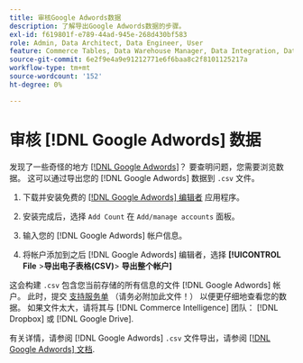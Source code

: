 ```yaml
---
title: 审核Google Adwords数据
description: 了解导出Google Adwords数据的步骤。
exl-id: f619801f-e789-44ad-945e-268d430bf583
role: Admin, Data Architect, Data Engineer, User
feature: Commerce Tables, Data Warehouse Manager, Data Integration, Data Import/Export
source-git-commit: 6e2f9e4a9e91212771e6f6baa8c2f8101125217a
workflow-type: tm+mt
source-wordcount: '152'
ht-degree: 0%

---
```


# 审核 [!DNL Google Adwords] 数据

发现了一些奇怪的地方 [[!DNL Google Adwords]](../integrations/google-adwords.md)？ 要查明问题，您需要浏览数据。 这可以通过导出您的 [!DNL Google Adwords] 数据到 `.csv` 文件。

1. 下载并安装免费的 [[!DNL Google Adwords] 编辑者](https://ads.google.com/home/tools/ads-editor/) 应用程序。

1. 安装完成后，选择 `Add Count` 在 `Add/manage accounts` 面板。

1. 输入您的 [!DNL Google Adwords] 帐户信息。

1. 将帐户添加到之后 [!DNL Google Adwords] 编辑者，选择 **[!UICONTROL File** > **&#x200B;导出电子表格(CSV)**> **导出整个帐户]**

这会构建 `.csv` 包含您当前存储的所有信息的文件 [!DNL Google Adwords] 帐户。 此时，提交 [支持服务单](https://experienceleague.adobe.com/docs/commerce-knowledge-base/kb/troubleshooting/miscellaneous/mbi-service-policies.html) （请务必附加此文件！） 以便更仔细地查看您的数据。 如果文件太大，请将其与 [!DNL Commerce Intelligence] 团队： [!DNL Dropbox] 或 [!DNL Google Drive].

有关详情，请参阅 [!DNL Google Adwords] `.csv` 文件导出，请参阅 [[!DNL Google Adwords] 文档](https://support.google.com/google-ads/editor/answer/38657?hl=en).
